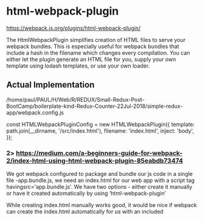 # html-webpack-plugin

https://webpack.js.org/plugins/html-webpack-plugin/

The HtmlWebpackPlugin simplifies creation of HTML files to serve your webpack bundles. This is especially useful for webpack bundles that include a hash in the filename which changes every compilation. You can either let the plugin generate an HTML file for you, supply your own template using lodash templates, or use your own loader.

## Actual Implementation

/home/paul/PAUL/H/Web/R/REDUX/Small-Redux-Post-BootCamp/boilerplate-kind-Redux-Counter-22Jul-2018/simple-redux-app/webpack.config.js

const HTMLWebpackPluginConfig = new HTMLWebpackPlugin({
  template: path.join(__dirname, '/src/index.html'),
  filename: 'index.html',
  inject: 'body',
});

### 2> https://medium.com/a-beginners-guide-for-webpack-2/index-html-using-html-webpack-plugin-85eabdb73474

We got webpack configured to package and bundle our js code in a single file -app.bundle.js, we need an index.html for our web app with a script tag havingsrc='app.bundle.js'. We have two options - either create it manually or have it created automatically by using ‘html-webpack-plugin’

While creating index.html manually works good, it would be nice if webpack can create the index.html automatically for us with an included <script> tag with its src pointing to our app.bundle.js.

Webpack can do this for us with the help of html-webpack-plugin. Using this plugin has some added advantages like auto-hashing the ‘src’ attribute of the embedded <script> tag every time the webpack is run, which makes browser to get the latest version of the file from server instead of using a cached one whenever it has a new hash.


In **create-react-app** - this is module is used extensively, which I can see after ejecting
The below from ``./config/webpack.config.prod.js``
```js
// Generates an `index.html` file with the <script> injected.
    new HtmlWebpackPlugin({
      inject: true,
      template: paths.appHtml,
      minify: {
        removeComments: true,
        collapseWhitespace: true,
        removeRedundantAttributes: true,
        useShortDoctype: true,
        removeEmptyAttributes: true,
        removeStyleLinkTypeAttributes: true,
        keepClosingSlash: true,
        minifyJS: true,
        minifyCSS: true,
        minifyURLs: true,
      },
    }),
```

And the below from ``./config/webpack.config.dev.js``

```js
// Generates an `index.html` file with the <script> injected.
    new HtmlWebpackPlugin({
      inject: true,
      template: paths.appHtml,
    }),
```

# Loaders

Loaders let you run preprocessors on files as they’re imported. This allows you to bundle static resources beyond JavaScript, but let’s look at what can be done when loading .js modules first.

module: {
+     rules: [
+       {
+         test: /\.js$/,
+         exclude: /(node_modules|bower_components)/,
+         use: {
+           loader: 'babel-loader',
+         }
+       }
+     ]
+   }

# Transsormations like converting ES6 to ES5

```js
module: {
        rules: [

          {
            test: /\.(js|jsx)$/,
            exclude: /(node_modules|bower_components)/,
            use:['babel-loader']

          }
    ]
}
```
What above code does is it checks if any file ends with .js/.jsx send that files to the babel-loader and apply transformations.

Like we are using jsx but our browser doesn't understand jsx so that babel loader takes our jsx and converted it into javascript.


# The understanding of the concept of externals in webpack.config.js - Noted while doing Countdown timer

A) https://laracasts.com/discuss/channels/laravel/using-webpack-with-externals

I don't need a 1 MB .js file that needs to be recompiled and redownloaded every time I update my code which would otherwise be under 100k. Those jQuery, Bootstrap and other libraries are going to be cached by ISPs and, even when not, able to be pulled from much faster CDNs than trying to pull them from my system (plus they can be cached on the user side as well). From my understanding, instead of compiling the code of jQuery, etc into your app.js file, webpack could use externals to compile your stuff in the expectation that, even if $, _, and Vue aren't around now, they will be at runtime.

B) https://www.toptal.com/javascript/a-guide-to-managing-webpack-dependencies

Configuring External Dependencies
If we want to include modules from externally hosted scripts, we need to define them in the configuration. Otherwise, Webpack cannot generate the final bundle.

We can configure external scripts by using the externals option in the Webpack configuration. For example, we can use a library from a CDN via a separate <script> tag, while still explicitly declaring it as a module dependency in our project.

webpack.config.js

```js
externals: {
   react: 'React',
   'react-dom': 'ReactDOM'
}
```